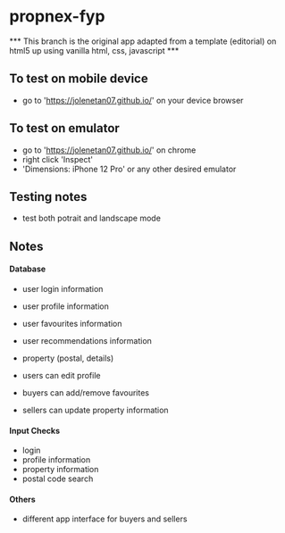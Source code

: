 # propnex-fyp

*** This branch is the original app adapted from a template (editorial) on html5 up  using vanilla html, css, javascript ***

## To test on mobile device
* go to 'https://jolenetan07.github.io/' on your device browser

## To test on emulator
* go to 'https://jolenetan07.github.io/' on chrome
* right click 'Inspect'
* 'Dimensions: iPhone 12 Pro' or any other desired emulator

## Testing notes
* test both potrait and landscape mode

## Notes
#### Database
* user login information
* user profile information
* user favourites information
* user recommendations information
* property (postal, details)

* users can edit profile
* buyers can add/remove favourites
* sellers can update property information

#### Input Checks
* login 
* profile information
* property information
* postal code search

#### Others
* different app interface for buyers and sellers
